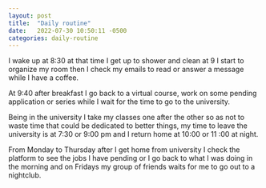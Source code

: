 ```yaml
---
layout: post
title:  "Daily routine"
date:   2022-07-30 10:50:11 -0500
categories: daily-routine
---
```


I wake up at 8:30 at that time I get up to shower and clean at 9 I start to organize my room then I check my emails to read or answer a message while I have a coffee.

At 9:40 after breakfast I go back to a virtual course, work on some pending application or series while I wait for the time to go to the university.

Being in the university I take my classes one after the other so as not to waste time that could be dedicated to better things, my time to leave the university is at 7:30 or 9:00 pm and I return home at 10:00 or 11 :00 at night.

From Monday to Thursday after I get home from university I check the platform to see the jobs I have pending or I go back to what I was doing in the morning and on Fridays my group of friends waits for me to go out to a nightclub.
